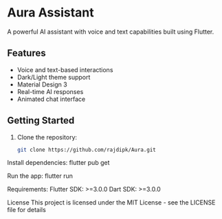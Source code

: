 # Aura Assistant

A powerful AI assistant with voice and text capabilities built using Flutter.

## Features

- Voice and text-based interactions
- Dark/Light theme support
- Material Design 3
- Real-time AI responses
- Animated chat interface

## Getting Started

1. Clone the repository:
   ```bash
   git clone https://github.com/rajdipk/Aura.git
   

Install dependencies:
flutter pub get

Run the app:
flutter run

Requirements:
Flutter SDK: >=3.0.0
Dart SDK: >=3.0.0

License
This project is licensed under the MIT License - see the LICENSE file for details